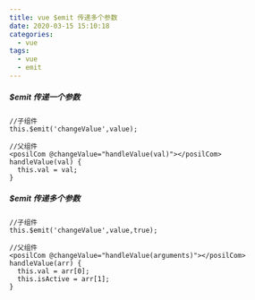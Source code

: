```yaml
---
title: vue $emit 传递多个参数
date: 2020-03-15 15:10:18
categories:
  - vue
tags:
  - vue
  - emit
---
```


##### $emit 传递一个参数

```
//子组件
this.$emit('changeValue',value);

//父组件
<posilCom @changeValue="handleValue(val)"></posilCom>
handleValue(val) {
  this.val = val;
}
```

<!-- more -->

##### $emit 传递多个参数

```
//子组件
this.$emit('changeValue',value,true);

//父组件
<posilCom @changeValue="handleValue(arguments)"></posilCom>
handleValue(arr) {
  this.val = arr[0];
  this.isActive = arr[1];
}
```
